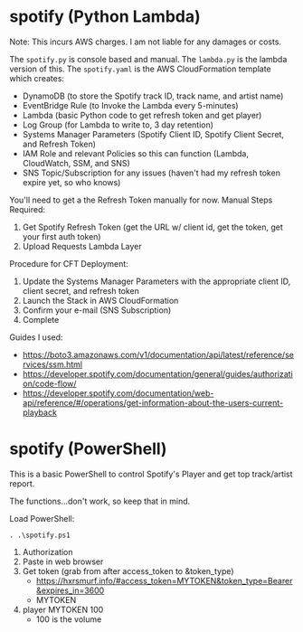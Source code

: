 # spotify (Python Lambda)

Note: This incurs AWS charges. I am not liable for any damages or costs.

The `spotify.py` is console based and manual. The `lambda.py` is the lambda version of this. The `spotify.yaml` is the AWS CloudFormation template which creates:

- DynamoDB (to store the Spotify track ID, track name, and artist name)
- EventBridge Rule (to Invoke the Lambda every 5-minutes)
- Lambda (basic Python code to get refresh token and get player) 
- Log Group (for Lambda to write to, 3 day retention)
- Systems Manager Parameters (Spotify Client ID, Spotify Client Secret, and Refresh Token)
- IAM Role and relevant Policies so this can function (Lambda, CloudWatch, SSM, and SNS)
- SNS Topic/Subscription for any issues (haven't had my refresh token expire yet, so who knows)

You'll need to get a the Refresh Token manually for now.
Manual Steps Required:

1. Get Spotify Refresh Token (get the URL w/ client id, get the token, get your first auth token)
2. Upload Requests Lambda Layer

Procedure for CFT Deployment:

1. Update the Systems Manager Parameters with the appropriate client ID, client secret, and refresh token
2. Launch the Stack in AWS CloudFormation
3. Confirm your e-mail (SNS Subscription)
4. Complete

Guides I used:
- https://boto3.amazonaws.com/v1/documentation/api/latest/reference/services/ssm.html
- https://developer.spotify.com/documentation/general/guides/authorization/code-flow/
- https://developer.spotify.com/documentation/web-api/reference/#/operations/get-information-about-the-users-current-playback

# spotify (PowerShell)

This is a basic PowerShell to control Spotify's Player and get top track/artist report.

The functions...don't work, so keep that in mind.

Load PowerShell:

```
. .\spotify.ps1
```

1. Authorization
2. Paste in web browser
3. Get token (grab from after access_token to &token_type)
	- https://hxrsmurf.info/#access_token=MYTOKEN&token_type=Bearer&expires_in=3600
	- MYTOKEN
4. player MYTOKEN 100
	- 100 is the volume
 
